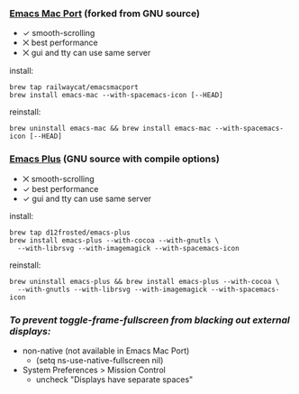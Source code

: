 ### [Emacs Mac Port](https://github.com/railwaycat/homebrew-emacsmacport) (forked from GNU source)
- ✓ smooth-scrolling
- ⨉ best performance
- ⨉ gui and tty can use same server

install:

    brew tap railwaycat/emacsmacport
    brew install emacs-mac --with-spacemacs-icon [--HEAD]

reinstall:

    brew uninstall emacs-mac && brew install emacs-mac --with-spacemacs-icon [--HEAD]

### [Emacs Plus](https://github.com/d12frosted/homebrew-emacs-plus) (GNU source with compile options)
- ⨉ smooth-scrolling
- ✓ best performance
- ✓ gui and tty can use same server

install:

    brew tap d12frosted/emacs-plus
    brew install emacs-plus --with-cocoa --with-gnutls \
      --with-librsvg --with-imagemagick --with-spacemacs-icon

reinstall:

    brew uninstall emacs-plus && brew install emacs-plus --with-cocoa \
      --with-gnutls --with-librsvg --with-imagemagick --with-spacemacs-icon

### *To prevent toggle-frame-fullscreen from blacking out external displays:*
  - non-native (not available in Emacs Mac Port)
    - (setq ns-use-native-fullscreen nil)
  - System Preferences > Mission Control
    - uncheck "Displays have separate spaces"
